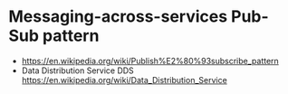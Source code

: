 # Messaging-across-services Pub-Sub pattern

* https://en.wikipedia.org/wiki/Publish%E2%80%93subscribe_pattern
* Data Distribution Service DDS https://en.wikipedia.org/wiki/Data_Distribution_Service
